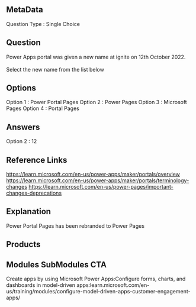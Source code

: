 ## MetaData
Question Type : Single Choice

## Question
Power Apps portal was given a new name at ignite on 12th October 2022.<br><br>Select the new name from the list below 

## Options
Option 1 : Power Portal Pages 
Option 2 : Power Pages
Option 3 : Microsoft Pages
Option 4 : Portal Pages  

## Answers
Option 2 : 12

## Reference Links
https://learn.microsoft.com/en-us/power-apps/maker/portals/overview
https://learn.microsoft.com/en-us/power-apps/maker/portals/terminology-changes
https://learn.microsoft.com/en-us/power-pages/important-changes-deprecations

## Explanation
Power Portal Pages has been rebranded to Power Pages 

## Products
 
## Modules SubModules CTA
Create apps by using Microsoft Power Apps:Configure forms, charts, and dashboards in model-driven apps:learn.microsoft.com/en-us/training/modules/configure-model-driven-apps-customer-engagement-apps/
